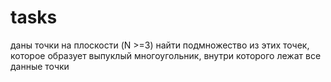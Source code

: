 # tasks
даны точки на плоскости (N >=3)
найти подмножество из этих точек, которое образует выпуклый многоугольник, внутри которого лежат все данные точки

